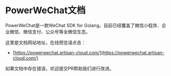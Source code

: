 # PowerWeChat文档

PowerWeChat是一款WeChat SDK for Golang。目前已经覆盖了微信小程序、企业微信、微信支付、公众号等全微信生态。

这里是文档网站地址，在线预览请点击：

* [https://powerwechat.artisan-cloud.com/](https://powerwechat.artisan-cloud.com/)

如果文档中存在错误，欢迎提交PR帮助我们进行改进。

